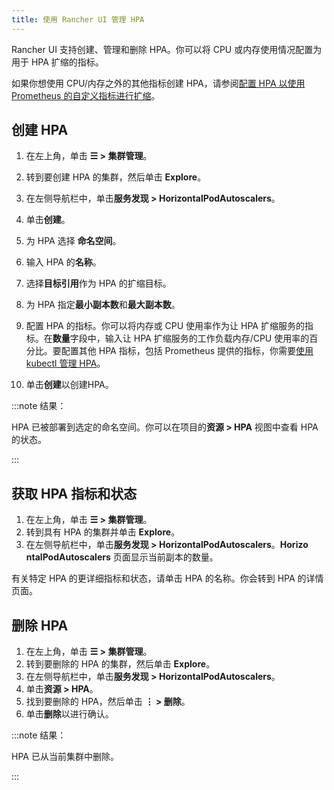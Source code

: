 ```yaml
---
title: 使用 Rancher UI 管理 HPA
---
```


Rancher UI 支持创建、管理和删除 HPA。你可以将 CPU 或内存使用情况配置为用于 HPA 扩缩的指标。

如果你想使用 CPU/内存之外的其他指标创建 HPA，请参阅[配置 HPA 以使用 Prometheus 的自定义指标进行扩缩](k8s-in-rancher/horizontal-pod-autoscaler/manage-hpa-with-kubectl.md#配置-hpa-以使用-prometheus-自定义指标进行扩缩)。

## 创建 HPA

1. 在左上角，单击 **☰ > 集群管理**。
1. 转到要创建 HPA 的集群，然后单击 **Explore**。
1. 在左侧导航栏中，单击**服务发现 > Horizo​​ntalPodAutoscalers**。
1. 单击**创建**。
1. 为 HPA 选择 **命名空间**。
1. 输入 HPA 的**名称**。
1. 选择**目标引用**作为 HPA 的扩缩目标。
1. 为 HPA 指定**最小副本数**和**最大副本数**。
1. 配置 HPA 的指标。你可以将内存或 CPU 使用率作为让 HPA 扩缩服务的指标。在**数量**字段中，输入让 HPA 扩缩服务的工作负载内存/CPU 使用率的百分比。要配置其他 HPA 指标，包括 Prometheus 提供的指标，你需要[使用 kubectl 管理 HPA](k8s-in-rancher/horizontal-pod-autoscaler/manage-hpa-with-kubectl.md#配置-hpa-以使用-prometheus-自定义指标进行扩缩)。

1. 单击**创建**以创建HPA。

:::note 结果：

HPA 已被部署到选定的命名空间。你可以在项目的**资源 > HPA** 视图中查看 HPA 的状态。

:::

## 获取 HPA 指标和状态

1. 在左上角，单击 **☰ > 集群管理**。
1. 转到具有 HPA 的集群并单击 **Explore**。
1. 在左侧导航栏中，单击**服务发现 > Horizo​​ntalPodAutoscalers**。**Horizo​​ntalPodAutoscalers** 页面显示当前副本的数量。

有关特定 HPA 的更详细指标和状态，请单击 HPA 的名称。你会转到 HPA 的详情页面。


## 删除 HPA

1. 在左上角，单击 **☰ > 集群管理**。
1. 转到要删除的 HPA 的集群，然后单击 **Explore**。
1. 在左侧导航栏中，单击**服务发现 > Horizo​​ntalPodAutoscalers**。
1. 单击**资源 > HPA**。
1. 找到要删除的 HPA，然后单击 **⋮ > 删除**。
1. 单击**删除**以进行确认。

:::note 结果：

HPA 已从当前集群中删除。

:::